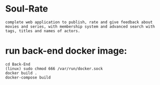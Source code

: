 # Soul-Rate

    complete web application to publish, rate and give feedback about movies and series, with membership system and advanced search with tags, titles and names of actors.

# run back-end docker image:

    cd Back-End
    (linux) sudo chmod 666 /var/run/docker.sock
    docker build .
    docker-compose build
